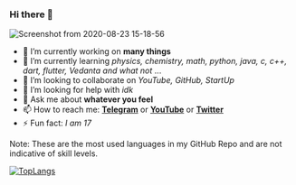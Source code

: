 ### Hi there 👋
![Screenshot from 2020-08-23 15-18-56](https://user-images.githubusercontent.com/66209958/90975676-10cb6480-e554-11ea-869d-35275b8deec8.png)




- 🔭 I’m currently working on **many things**
- 🌱 I’m currently learning *physics, chemistry, math, python, java, c, c++, dart, flutter, Vedanta and what not* ...
- 👯 I’m looking to collaborate on _YouTube, GitHub, StartUp_
- 🤔 I’m looking for help with _idk_
- 💬 Ask me about __whatever you feel__
- 📫 How to reach me: **[Telegram](https://t.me/AahnikDaw)** or **[YouTube](https://www.youtube.com/channel/UCcEbN0d8iLTB6ZWBE_IDugg)** or **[Twitter](https://twitter.com/AahnikD)**
- ⚡ Fun fact: _I am 17_ 

Note: These are the most used languages in my GitHub Repo and are not indicative of skill levels.

[![TopLangs](https://github-readme-stats.vercel.app/api/top-langs/?username=aahnik&layout=compact)](https://medium.com/@aahnikdaw)


